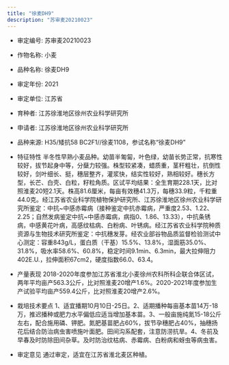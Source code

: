```yaml
---
title: "徐麦DH9"
description: "苏审麦20210023"
---
```

* 审定编号:  苏审麦20210023

*  作物名称:  小麦

*  品种名称:  徐麦DH9

*  审定年份:  2021

*  审定单位:  江苏省

* 育种者:  江苏徐淮地区徐州农业科学研究所

*  申请者:  江苏徐淮地区徐州农业科学研究所

*  品种来源:  H35/矮抗58 BC2F1//徐麦1108，参试名称“徐麦DH9”

*  特征特性
半冬性早熟小麦品种。幼苗半匍匐，叶色绿，幼苗长势正常，抗寒性较好，拔节起身中等，分蘖力较强。株型较紧凑，蜡质重，茎秆粗壮，抗倒性较好，剑叶细长、挺，穗层整齐，灌浆快，结实性较好，熟相较好。穗长方型，长芒、白壳、白粒，籽粒角质。区试平均结果：全生育期228.1天，比对照淮麦20短2.1天。株高81.6厘米，每亩有效穗41.3万，每穗33.9粒，千粒重44.0克。经江苏省农业科学院植物保护研究所、江苏徐淮地区徐州农业科学研究所鉴定：中抗~中感赤霉病（接种鉴定中抗赤霉病，严重度2.53、1.22、2.25；自然发病鉴定中抗~中感赤霉病，病指0、1.86、13.33），中抗条锈病，中感黄花叶病，高感纹枯病、白粉病、叶锈病。经江苏省农业科学院种质资源与生物技术研究所鉴定：中抗穗发芽。经农业部谷物品质监督检验测试中心测定：容重843g/L，蛋白质（干基）15.5%、13.8%，湿面筋35.0%、31.8%，吸水率58.6%、60.8%，稳定时间9.1min、6.3min，最大拉伸阻力402E.U.，拉伸面积67cm2，硬度指数66.0、63.4。

*  产量表现
2018-2020年度参加江苏省淮北小麦徐州农科所科企联合体区试，两年平均亩产563.3公斤，比对照淮麦20增产1.6%。2020-2021年度参加生产试验平均亩产559.4公斤，比对照淮麦20增产2.6%。

*  栽培技术要点
1、适宜播期10月10日-25日。2、适期播种每亩基本苗14万-18万，推迟播种或肥力水平偏低应适当增加基本苗。3、一般亩施纯氮15-18公斤左右，配合施用磷、钾肥。氮肥基苗肥占60%，拔节孕穗肥占40%，抽穗扬花后结合防治病虫害喷施叶面肥。田间沟系配套，注意防涝抗旱。4、冬前及早春及时防除田间杂草。及时防治纹枯病、赤霉病、白粉病和蚜虫等病虫害。

*  审定意见
通过审定，适宜在江苏省淮北麦区种植。
